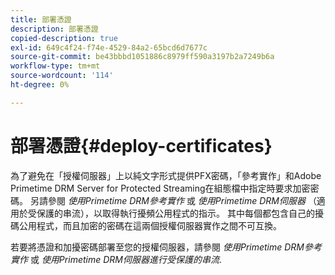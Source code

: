 ```yaml
---
title: 部署憑證
description: 部署憑證
copied-description: true
exl-id: 649c4f24-f74e-4529-84a2-65bcd6d7677c
source-git-commit: be43bbbd1051886c8979ff590a3197b2a7249b6a
workflow-type: tm+mt
source-wordcount: '114'
ht-degree: 0%

---
```


# 部署憑證{#deploy-certificates}

為了避免在「授權伺服器」上以純文字形式提供PFX密碼，「參考實作」和Adobe Primetime DRM Server for Protected Streaming在組態檔中指定時要求加密密碼。 另請參閱 *使用Primetime DRM參考實作* 或 *使用Primetime DRM伺服器* （適用於受保護的串流），以取得執行擾頻公用程式的指示。 其中每個都包含自己的擾碼公用程式，而且加密的密碼在這兩個授權伺服器實作之間不可互換。

若要將憑證和加擾密碼部署至您的授權伺服器，請參閱 *使用Primetime DRM參考實作* 或 *使用Primetime DRM伺服器進行受保護的串流*.
